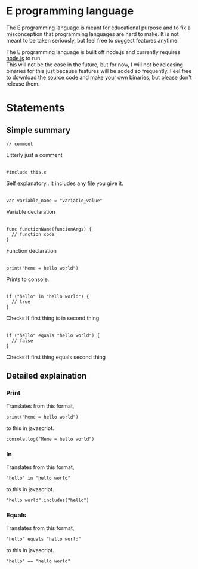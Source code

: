 # E programming language
The E programming language is meant for educational purpose and to fix a misconception that programming languages are hard to make.
It is not meant to be taken seriously, but feel free to suggest features anytime.

The E programming language is built off node.js and currently requires [node.js](https://nodejs.org/en/) to run.<br>
This will not be the case in the future, but for now, I will not be releasing binaries for this just because features will be added so frequently. 
Feel free to download the source code and make your own binaries, but please don't release them.
# Statements
## Simple summary
```
// comment
```
Litterly just a comment<br><br>
```
#include this.e
```
Self explanatory...it includes any file you give it.<br><br>
```
var variable_name = "variable_value"
```
Variable declaration<br><br>
```
func functionName(funcionArgs) {
  // function code
}
```
Function declaration<br><br>
```
print("Meme = hello world")
```
Prints to console.<br><br>
```
if ("hello" in "hello world") {
  // true
}
```

Checks if first thing is in second thing<br><br>
```
if ("hello" equals "hello world") {
  // false
}
```

Checks if first thing equals second thing

## Detailed explaination
### Print
Translates from this format,
```
print("Meme = hello world")
```
to this in javascript.
```
console.log("Meme = hello world")
```

### In
Translates from this format,
```
"hello" in "hello world"
```
to this in javascript.
```
"hello world".includes("hello")
```

### Equals
Translates from this format,
```
"hello" equals "hello world"
```
to this in javascript.
```
"hello" == "hello world"
```
